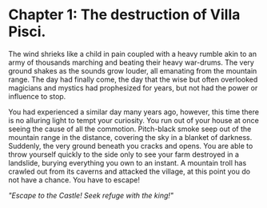 # Chapter 1: The destruction of Villa Pisci.

The wind shrieks like a child in pain coupled with a heavy rumble akin to an army of thousands marching and beating their heavy war-drums. The very ground shakes as the sounds grow louder, all emanating from the mountain range. The day had finally come, the day that the wise but often overlooked magicians and mystics had prophesized for years, but not had the power or influence to stop.

You had experienced a similar day many years ago, however, this time there is no alluring light to tempt your curiosity. You run out of your house at once seeing the cause of all the commotion. Pitch-black smoke seep out of the mountain range in the distance, covering the sky in a blanket of darkness. Suddenly, the very ground beneath you cracks and opens. You are able to throw yourself quickly to the side only to see your farm destroyed in a landslide, burying everything you own to an instant. A mountain troll has crawled out from its caverns and attacked the village, at this point you do not have a chance. You have to escape!

_"Escape to the Castle! Seek refuge with the king!"_
